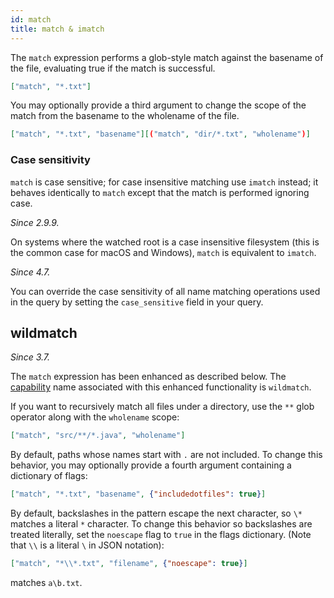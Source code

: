 ```yaml
---
id: match
title: match & imatch
---
```


The `match` expression performs a glob-style match against the basename of the
file, evaluating true if the match is successful.

```json
["match", "*.txt"]
```

You may optionally provide a third argument to change the scope of the match
from the basename to the wholename of the file.

```json
["match", "*.txt", "basename"][("match", "dir/*.txt", "wholename")]
```

### Case sensitivity

`match` is case sensitive; for case insensitive matching use `imatch` instead;
it behaves identically to `match` except that the match is performed ignoring
case.

_Since 2.9.9._

On systems where the watched root is a case insensitive filesystem (this is
the common case for macOS and Windows), `match` is equivalent to `imatch`.

_Since 4.7._

You can override the case sensitivity of all name matching operations used in
the query by setting the `case_sensitive` field in your query.

## wildmatch

_Since 3.7._

The `match` expression has been enhanced as described below. The
[capability](capabilities) name associated with this enhanced functionality is
`wildmatch`.

If you want to recursively match all files under a directory, use the `**`
glob operator along with the `wholename` scope:

```json
["match", "src/**/*.java", "wholename"]
```

By default, paths whose names start with `.` are not included. To change this
behavior, you may optionally provide a fourth argument containing a dictionary
of flags:

```json
["match", "*.txt", "basename", {"includedotfiles": true}]
```

By default, backslashes in the pattern escape the next character, so `\*`
matches a literal `*` character. To change this behavior so backslashes are
treated literally, set the `noescape` flag to `true` in the flags dictionary.
(Note that `\\` is a literal `\` in JSON notation):

```json
["match", "*\\*.txt", "filename", {"noescape": true}]
```

matches `a\b.txt`.
